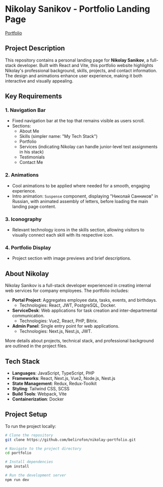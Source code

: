 # Nikolay Sanikov - Portfolio Landing Page
<a href="https://6724516908b675a79a228999--nickport.netlify.app/">Portfolio<a/>
## Project Description

This repository contains a personal landing page for **Nikolay Sanikov**, a full-stack developer. Built with React and Vite, this portfolio website highlights Nikolay's professional background, skills, projects, and contact information. The design and animations enhance user experience, making it both interactive and visually appealing.

## Key Requirements

### 1. **Navigation Bar**
   - Fixed navigation bar at the top that remains visible as users scroll.
   - Sections:
     - About Me
     - Skills (simpler name: "My Tech Stack")
     - Portfolio
     - Services (indicating Nikolay can handle junior-level test assignments in his stack)
     - Testimonials
     - Contact Me

### 2. **Animations**
   - Cool animations to be applied where needed for a smooth, engaging experience.
   - Intro animation: `Suspense` component, displaying "Николай Санников" in Russian, with animated assembly of letters, before loading the main landing page content.

### 3. **Iconography**
   - Relevant technology icons in the skills section, allowing visitors to visually connect each skill with its respective icon.

### 4. **Portfolio Display**
   - Project section with image previews and brief descriptions.
   
## About Nikolay

Nikolay Sanikov is a full-stack developer experienced in creating internal web services for company employees. The portfolio includes:
- **Portal Project**: Aggregates employee data, tasks, events, and birthdays.
  - Technologies: React, JWT, PostgreSQL, Docker.
- **ServiceDesk**: Web applications for task creation and inter-departmental communication.
  - Technologies: Vue2, React, PHP, Bitrix.
- **Admin Panel**: Single entry point for web applications.
  - Technologies: Next.js, Nest.js, JWT.

More details about projects, technical stack, and professional background are outlined in the project files.

## Tech Stack

- **Languages**: JavaScript, TypeScript, PHP
- **Frameworks**: React, Next.js, Vue2, Node.js, Nest.js
- **State Management**: Redux, Redux-Toolkit
- **Styling**: Tailwind CSS, SCSS
- **Build Tools**: Webpack, Vite
- **Containerization**: Docker

## Project Setup

To run the project locally:

```bash
# Clone the repository
git clone https://github.com/belirofon/nikolay-portfolio.git

# Navigate to the project directory
cd portfolio

# Install dependencies
npm install

# Run the development server
npm run dev
